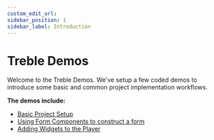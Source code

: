 ```yaml
---
custom_edit_url:
sidebar_position: 1
sidebar_label: Introduction
---
```


# Treble Demos

Welcome to the Treble Demos. We've setup a few coded demos to introduce some basic and common project implementation workflows.

**The demos include:**

- [Basic Project Setup](basic-setup.md)
- [Using Form Components to construct a form](building-a-form.md)
- [Adding Widgets to the Player](/using-widgets.md)
